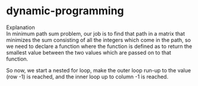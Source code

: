 # dynamic-programming
Explanation  
In minimum path sum problem, our job is to find that path in a matrix that minimizes the sum consisting of all the integers which come in the path, so we need to declare a function where the function is defined as to return the smallest value between the two values which are passed on to that function.

So now, we start a nested for loop, make the outer loop run-up to the value (row -1) is reached, and the inner loop up to column -1 is reached.
